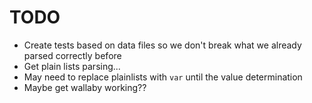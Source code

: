 # TODO

- Create tests based on data files so we don't break what we already parsed correctly before
- Get plain lists parsing...
- May need to replace plainlists with `var` until the value determination
- Maybe get wallaby working??
